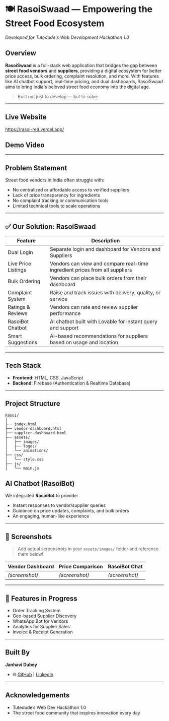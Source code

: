 # 🍽️ RasoiSwaad — Empowering the Street Food Ecosystem  
_Developed for Tutedude's Web Development Hackathon 1.0_

## Overview  
**RasoiSwaad** is a full-stack web application that bridges the gap between **street food vendors** and **suppliers**, providing a digital ecosystem for better price access, bulk ordering, complaint resolution, and more. With features like AI chatbot support, real-time pricing, and dual dashboards, RasoiSwaad aims to bring India's beloved street food economy into the digital age.

> Built not just to develop — but to solve.

---
## Live Website 
https://rasoi-red.vercel.app/

## Demo Video 


---

## Problem Statement  
Street food vendors in India often struggle with:
-  No centralized or affordable access to verified suppliers  
-  Lack of price transparency for ingredients  
-  No complaint tracking or communication tools  
-  Limited technical tools to scale operations  

---

## ✅ Our Solution: RasoiSwaad

|  Feature              |  Description                                                                 |
|------------------------|-------------------------------------------------------------------------------|
|  Dual Login          | Separate login and dashboard for Vendors and Suppliers                        |
|  Live Price Listings | Vendors can view and compare real-time ingredient prices from all suppliers   |
|  Bulk Ordering       | Vendors can place bulk orders from their dashboard                            |
|  Complaint System    | Raise and track issues with delivery, quality, or service                     |
| Ratings & Reviews   | Vendors can rate and review supplier performance                              |
| RasoiBot Chatbot    | AI chatbot built with Lovable for instant query and support                   |
|  Smart Suggestions   | AI-based recommendations for suppliers based on usage and location            |

---

##  Tech Stack  
- **Frontend**: HTML, CSS, JavaScript  
- **Backend**: Firebase (Authentication & Realtime Database)  
  
---

##  Project Structure
```
Rasoi/
│
├── index.html
├── vendor-dashboard.html
├── supplier-dashboard.html
├── assets/
│   ├── images/
│   ├── logos/
│   └── animations/
├── css/
│   └── style.css
├── js/
│   └── main.js
```
## AI Chatbot (RasoiBot)

We integrated **RasoiBot** to provide:

- Instant responses to vendor/supplier queries  
- Guidance on price updates, complaints, and bulk orders  
- An engaging, human-like experience

---

## 📸 Screenshots  
> Add actual screenshots in your `assets/images/` folder and reference them below!

| Vendor Dashboard | Price Comparison | RasoiBot Chat |
|------------------|------------------|---------------|
| *(screenshot)*   | *(screenshot)*   | *(screenshot)* |

---

## 🧩 Features in Progress

-  Order Tracking System  
-  Geo-based Supplier Discovery  
-  WhatsApp Bot for Vendors  
- Analytics for Supplier Sales  
-  Invoice & Receipt Generation  

---

##  Built By  
**Janhavi Dubey**  
- 🌐 [GitHub](https://github.com/buildwithjanhavi) | [LinkedIn](https://linkedin.com/in/janhavi-dubey)

---

##  Acknowledgements  
- Tutedude’s Web Dev Hackathon 1.0  
-  The street food community that inspires innovation every day  
